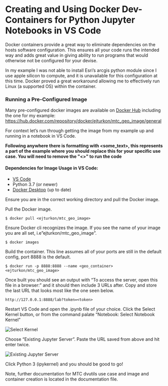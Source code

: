 
Creating and Using Docker Dev-Containers for Python Jupyter Notebooks in VS Code
================================================================================

Docker containers provide a great way to eliminate dependencies on the hosts software configuration. This ensures all your code runs the intended way and adds great value in giving ability to run programs that would otherwise not be configured for your devise.

In my example I was not able to install Esri’s arcgis python module since I use apple silicon to compute, and it is unavailable for this configuration at this time. Docker proved a great workaround allowing me to effectively run Linux (a supported OS) within the container.

### Running a Pre-Configured Image

Many pre-configured docker images are available on [Docker Hub](https://hub.docker.com/) including the one for my example: https://hub.docker.com/repository/docker/ejturkon/mtc_geo_image/general

For context let’s run through getting the image from my example up and running in a notebook in VS Code.

**Following anywhere there is formatting with <some_text>, this represents a part of the example where you should replace this for your specific use case. You will need to remove the "<>" to run the code**

#### Dependencies for Image Usage in VS Code:
-	[VS Code](https://code.visualstudio.com/)
-	Python 3.7 (or newer)
-	[Docker Desktop](https://www.docker.com/products/docker-desktop/) (up to date)

Ensure you are in the correct working directory and pull the Docker image.

Pull the Docker image.

```$ docker pull <ejturkon/mtc_geo_image>```

Ensure Docker cli recognizes the image. If you see the name of your image you are all set, i.e”ejturkon/mtc_geo_image”.

```$ docker images```

Build the container. This line assumes all of your ports are still in the default config, port 8888 is the default.

```$ docker run -p 8888:8888 --name <geo_container> <ejturkon/mtc_geo_image>```

Once built you should see an output with “To access the server, open this file in a browser:” and it should then include 3 URLs after. Copy and store the last URL that looks most like the one seen below.

```http://127.0.0.1:8888/lab?token=<token>```

Restart VS Code and open the .ipynb file of your choice. Click the Select Kernel button, or from the command palate “Notebook: Select Notebook Kernel”

![Select Kernel](/images/p0.png)

Choose “Existing Jupyter Server”. Paste the URL saved from above and hit enter twice.

![Existing Jupyter Server](/images/p1.png)

Click Python 3 (ipykernel) and you should be good to go!

Note, further documentation for MTC dvutils use case and image and container creation is located in the documentation file.
